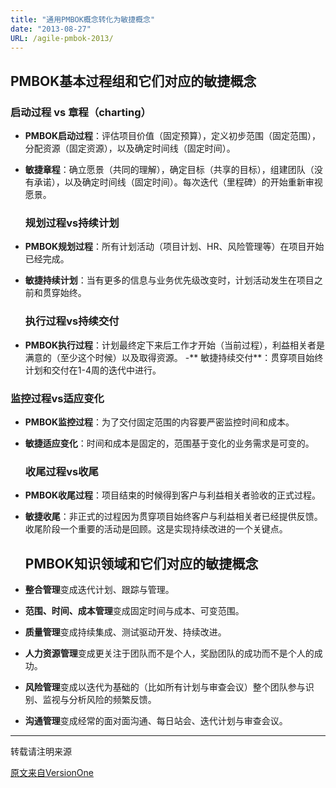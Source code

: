 ```yaml
---
title: "通用PMBOK概念转化为敏捷概念"
date: "2013-08-27"
URL: /agile-pmbok-2013/
---
```


## PMBOK基本过程组和它们对应的敏捷概念

### 启动过程 vs 章程（charting）

- **PMBOK启动过程**：评估项目价值（固定预算），定义初步范围（固定范围），分配资源（固定资源），以及确定时间线（固定时间）。
- **敏捷章程**：确立愿景（共同的理解），确定目标（共享的目标），组建团队（没有承诺），以及确定时间线（固定时间）。每次迭代（里程碑）的开始重新审视愿景。
    
    ### 规划过程vs持续计划
    
- **PMBOK规划过程**：所有计划活动（项目计划、HR、风险管理等）在项目开始已经完成。
- **敏捷持续计划**：当有更多的信息与业务优先级改变时，计划活动发生在项目之前和贯穿始终。
    
    ### 执行过程vs持续交付
    
- **PMBOK执行过程**：计划最终定下来后工作才开始（当前过程），利益相关者是满意的（至少这个时候）以及取得资源。 -** 敏捷持续交付**：贯穿项目始终计划和交付在1-4周的迭代中进行。

### 监控过程vs适应变化

- **PMBOK监控过程**：为了交付固定范围的内容要严密监控时间和成本。
- **敏捷适应变化**：时间和成本是固定的，范围基于变化的业务需求是可变的。
    
    ### 收尾过程vs收尾
    
- **PMBOK收尾过程**：项目结束的时候得到客户与利益相关者验收的正式过程。
- **敏捷收尾**：非正式的过程因为贯穿项目始终客户与利益相关者已经提供反馈。收尾阶段一个重要的活动是回顾。这是实现持续改进的一个关键点。
    
    ## PMBOK知识领域和它们对应的敏捷概念
    
- **整合管理**变成迭代计划、跟踪与管理。
- **范围、时间、成本管理**变成固定时间与成本、可变范围。
- **质量管理**变成持续集成、测试驱动开发、持续改进。
- **人力资源管理**变成更关注于团队而不是个人，奖励团队的成功而不是个人的成功。
- **风险管理**变成以迭代为基础的（比如所有计划与审查会议）整个团队参与识别、监视与分析风险的频繁反馈。
- **沟通管理**变成经常的面对面沟通、每日站会、迭代计划与审查会议。

* * *

转载请注明来源

[原文来自VersionOne](http://www.versionone.com/pdf/Translating_PMBOK_Concepts.pdf)

